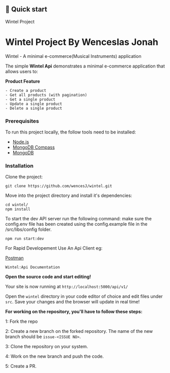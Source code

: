 ## 🚀 Quick start

Wintel Project

# Wintel Project By Wenceslas Jonah

Wintel - A minimal e-commerce(Musical Instruments) application

The simple **Wintel Api** demonstrates a minimal e-commerce application that allows users to:

**Product Feature**

    - Create a product
    - Get all products (with pagination)
    - Get a single product
    - Update a single product
    - Delete a single product
  
### Prerequisites

To run this project locally, the follow tools need to be installed:

-   [Node.js](https://nodejs.org/en/download/)
-   [MongoDB Compass](https://www.mongodb.com/try/download/compass)
-   [MongoDB](https://docs.mongodb.com/manual/administration/install-community/)

### Installation

Clone the project:

```
git clone https://github.com/wencesJ/wintel.git
```

Move into the project directory and install it's dependencies:

```
cd wintel/
npm install
```

To start the dev API server run the following command:
make sure the config.env file has been created using the config.example file in the /src/libs/config folder.

```
npm run start:dev
```

For Rapid Developement Use An Api Client eg:

[Postman](https://www.postman.com/)

```
Wintel:Api Documentation
```

**Open the source code and start editing!**

Your site is now running at `http://localhost:5000/api/v1/`

Open the `wintel` directory in your code editor of choice and edit files under `src`. Save your changes and the browser will update in real time!

**For working on the repository, you'll have to follow these steps:**

1: Fork the repo

2: Create a new branch on the forked repository. The name of the new branch should be `issue-<ISSUE NO>`.

3: Clone the repository on your system.

4: Work on the new branch and push the code.

5: Create a PR.
